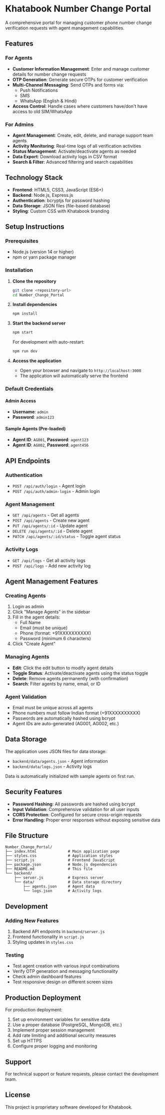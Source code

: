 # Khatabook Number Change Portal

A comprehensive portal for managing customer phone number change verification requests with agent management capabilities.

## Features

### For Agents
- **Customer Information Management**: Enter and manage customer details for number change requests
- **OTP Generation**: Generate secure OTPs for customer verification
- **Multi-Channel Messaging**: Send OTPs and forms via:
  - Push Notifications
  - SMS
  - WhatsApp (English & Hindi)
- **Access Control**: Handle cases where customers have/don't have access to old SIM/WhatsApp

### For Admins
- **Agent Management**: Create, edit, delete, and manage support team agents
- **Activity Monitoring**: Real-time logs of all verification activities
- **Status Management**: Activate/deactivate agents as needed
- **Data Export**: Download activity logs in CSV format
- **Search & Filter**: Advanced filtering and search capabilities

## Technology Stack

- **Frontend**: HTML5, CSS3, JavaScript (ES6+)
- **Backend**: Node.js, Express.js
- **Authentication**: bcryptjs for password hashing
- **Data Storage**: JSON files (file-based database)
- **Styling**: Custom CSS with Khatabook branding

## Setup Instructions

### Prerequisites
- Node.js (version 14 or higher)
- npm or yarn package manager

### Installation

1. **Clone the repository**
   ```bash
   git clone <repository-url>
   cd Number_Change_Portal
   ```

2. **Install dependencies**
   ```bash
   npm install
   ```

3. **Start the backend server**
   ```bash
   npm start
   ```
   
   For development with auto-restart:
   ```bash
   npm run dev
   ```

4. **Access the application**
   - Open your browser and navigate to `http://localhost:3000`
   - The application will automatically serve the frontend

### Default Credentials

#### Admin Access
- **Username**: `admin`
- **Password**: `admin123`

#### Sample Agents (Pre-loaded)
- **Agent ID**: `AG001`, **Password**: `agent123`
- **Agent ID**: `AG002`, **Password**: `agent456`

## API Endpoints

### Authentication
- `POST /api/auth/login` - Agent login
- `POST /api/auth/admin-login` - Admin login

### Agent Management
- `GET /api/agents` - Get all agents
- `POST /api/agents` - Create new agent
- `PUT /api/agents/:id` - Update agent
- `DELETE /api/agents/:id` - Delete agent
- `PATCH /api/agents/:id/status` - Toggle agent status

### Activity Logs
- `GET /api/logs` - Get all activity logs
- `POST /api/logs` - Add new activity log

## Agent Management Features

### Creating Agents
1. Login as admin
2. Click "Manage Agents" in the sidebar
3. Fill in the agent details:
   - Full Name
   - Email (must be unique)
   - Phone (format: +91XXXXXXXXXX)
   - Password (minimum 6 characters)
4. Click "Create Agent"

### Managing Agents
- **Edit**: Click the edit button to modify agent details
- **Toggle Status**: Activate/deactivate agents using the status toggle
- **Delete**: Remove agents permanently (with confirmation)
- **Search**: Filter agents by name, email, or ID

### Agent Validation
- Email must be unique across all agents
- Phone numbers must follow Indian format (+91XXXXXXXXXX)
- Passwords are automatically hashed using bcrypt
- Agent IDs are auto-generated (AG001, AG002, etc.)

## Data Storage

The application uses JSON files for data storage:
- `backend/data/agents.json` - Agent information
- `backend/data/logs.json` - Activity logs

Data is automatically initialized with sample agents on first run.

## Security Features

- **Password Hashing**: All passwords are hashed using bcrypt
- **Input Validation**: Comprehensive validation for all user inputs
- **CORS Protection**: Configured for secure cross-origin requests
- **Error Handling**: Proper error responses without exposing sensitive data

## File Structure

```
Number_Change_Portal/
├── index.html              # Main application page
├── styles.css              # Application styles
├── script.js               # Frontend JavaScript
├── package.json            # Node.js dependencies
├── README.md               # This file
└── backend/
    ├── server.js           # Express server
    └── data/               # Data storage directory
        ├── agents.json     # Agent data
        └── logs.json       # Activity logs
```

## Development

### Adding New Features
1. Backend API endpoints in `backend/server.js`
2. Frontend functionality in `script.js`
3. Styling updates in `styles.css`

### Testing
- Test agent creation with various input combinations
- Verify OTP generation and messaging functionality
- Check admin dashboard features
- Test responsive design on different screen sizes

## Production Deployment

For production deployment:
1. Set up environment variables for sensitive data
2. Use a proper database (PostgreSQL, MongoDB, etc.)
3. Implement proper session management
4. Add rate limiting and additional security measures
5. Set up HTTPS
6. Configure proper logging and monitoring

## Support

For technical support or feature requests, please contact the development team.

## License

This project is proprietary software developed for Khatabook. 